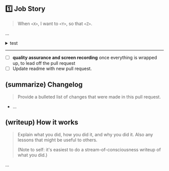 ## 1️⃣ Job Story

> When `<X>`, I want to `<Y>`, so that `<Z>`.

...

<details>
<summary>test</summary>

## 2️⃣ Notion

> Provide a link to the Notion block corresponding to this job story.
>
> (Sorry folks, these blocks are internal to my Notion workspace!)

> (link goes here)

## 3️⃣ Development Checklist

> Run through the following steps to complete your work.

* [ ] Implement a rough first draft.
* [ ] Once done, perform a general review of `Files changed` and revise anything that needs to be cleaned up.

## 4️⃣ Quality Assurance Checklist

> Ensure that your work adheres to the following principles.

* [ ] **Modular**. Are you touching the scene file? If so, can you limit your changes to prefab files instead?
* [ ] **Editable**. Has any configuration been moved into ScriptableObjects, so that modified values persist even after exiting Play mode?
* [ ] **Debuggable**. Do you have debug views for the prefabs/systems that you are creating?
* [ ] **Learnable**. Consider how the player will learn what you implement in this pull request. Are the affordances appropriately communicated with signifiers?

</details>

---

* [ ] **quality assurance and screen recording** once everything is wrapped up, to lead off the pull request
* [ ] Update readme with new pull request.

## (summarize) Changelog

> Provide a bulleted list of changes that were made in this pull request.

* ...

## (writeup) How it works

> Explain what you did, how you did it, and why you did it. Also any lessons that might be useful to others.
>
> (Note to self: it's easiest to do a stream-of-consciousness writeup of what you did.)

...
